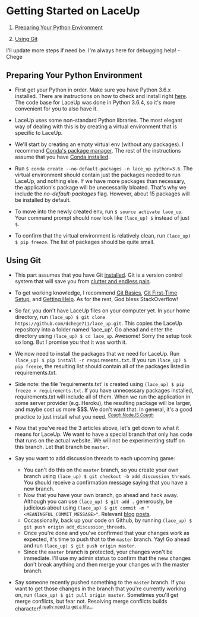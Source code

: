 # Getting Started on LaceUp

1. [Preparing Your Python Environment](#preparing-your-python-environment)

2. [Using Git](#using-git)

I'll update more steps if need be. I'm always here for debugging help! - Chege

## Preparing Your Python Environment

* First get your Python in order. Make sure you have Python 3.6.x installed. There are instructions on how to check and install right [here](http://docs.python-guide.org/en/latest/starting/install3/osx/). The code base for LaceUp was done in Python 3.6.4, so it's more convenient for you to also have it.

* LaceUp uses some non-standard Python libraries. The most elegant way of dealing with this is by creating a virtual environment that is specific to LaceUp.

* We'll start by creating an empty virtual env (without any packages). I recommend [Conda's package manager](https://conda.io/docs/user-guide/tasks/manage-environments.html#creating-an-environment-with-commands). The rest of the instructions assume that you have [Conda installed](https://conda.io/docs/user-guide/install/index.html). 

* Run `$ conda create --no-default-packages -n lace_up python=3.6`. The virtual environment should contain just the packages needed to run LaceUp, and nothing else. If we have more packages than necessary, the application's package will be unecessarily bloated. That's why we include the *no-default-packages* flag. However, about 15 packages will be installed by default.

* To move into the newly created env, run `$ source activate lace_up`. Your command prompt should now look like `(lace_up) $` instead of just `$`.

* To confirm that the virtual environment is relatively clean, run `(lace_up) $ pip freeze`. The list of packages should be quite small.


## Using Git

* This part assumes that you have Git [installed](https://git-scm.com/book/en/v1/Getting-Started-Installing-Git). Git is a version control system that will save you from [clutter and endless pain](https://www.reddit.com/r/ProgrammerHumor/comments/72rki5/the_real_version_control/).

* To get working knowledge, I recommend [Git Basics](https://git-scm.com/book/en/v1/Getting-Started-Git-Basics), [Git First-Time Setup](https://git-scm.com/book/en/v1/Getting-Started-First-Time-Git-Setup), and [Getting Help](https://git-scm.com/book/en/v1/Getting-Started-Getting-Help). As for the rest, God bless StackOverflow!

* So far, you don't have LaceUp files on your computer yet. In your home directory, run `(lace_up) $ git clone https://github.com/dchege711/lace_up.git`. This copies the LaceUp repository into a folder named 'lace_up'. Go ahead and enter the directory using `(lace_up) $ cd lace_up`. Awesome! Sorry the setup took so long. But I promise you that it was worth it.

* We now need to install the packages that we need for LaceUp. Run `(lace_up) $ pip install -r requirements.txt`. If you run `(lace_up) $ pip freeze`, the resulting list should contain all of the packages listed in requirements.txt. 

* Side note: the file 'requirements.txt' is created using `(lace_up) $ pip freeze > requirements.txt`. If you have unnecessary packages installed, requirements.txt will include all of them. When we run the application in some server provider (e.g. Heroku), the resulting package will be larger, and maybe cost us more $$$. We don't want that. In general, it's a good practice to just install what you need. <sup>[*Cough* NodeJS *Cough*](https://twitter.com/iamdevloper/status/908335750797766656)</sup>

* Now that you've read the 3 articles above, let's get down to what it means for LaceUp. We want to have a special branch that only has code that runs on the actual website. We will not be experimenting stuff on this branch. Let that branch be `master`. 

* Say you want to add discussion threads to each upcoming game:

    * You can't do this on the `master` branch, so you create your own branch using `(lace_up) $ git checkout -b add_discussion_threads`. You should receive a confirmation message saying that you have a new branch.
    * Now that you have your own branch, go ahead and hack away. Although you can use `(lace_up) $ git add .` generously, be judicious about using `(lace_up) $ git commit -m "<MEANINGFUL_COMMIT_MESSAGE>"`. Relevant [blog](https://www.git-tower.com/learn/git/ebook/en/command-line/appendix/best-practices) [posts](http://alistapart.com/article/the-art-of-the-commit).
    * Occassionally, back up your code on Github, by running `(lace_up) $ git push origin add_discussion_threads`.
    * Once you're done and you've confirmed that your changes work as expected, it's time to push that to the `master` branch. Yay! Go ahead and run `(lace_up) $ git push origin master`. 
    * Since the `master` branch is protected, your changes won't be immediate. I'll use my admin status to confirm that the new changes don't break anything and then merge your changes with the master branch.

* Say someone recently pushed something to the `master` branch. If you want to get those changes in the branch that you're currently working on, run `(lace_up) $ git pull origin master`. Sometimes you'll get merge conflicts, but fear not. Resolving merge conflicts builds character!<sup>[I really need to get a life...](https://www.reddit.com/r/ProgrammerHumor/comments/7nuvie/got_myself_a_tool_for_resolving_git_merge/)</sup>